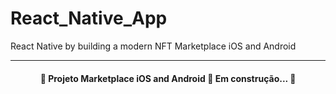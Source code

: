 # React_Native_App
React Native by building a modern NFT Marketplace iOS and Android

---

<h4 align="center"> 
	🚧  Projeto Marketplace iOS and Android 🚀 Em construção...  🚧
</h4>













